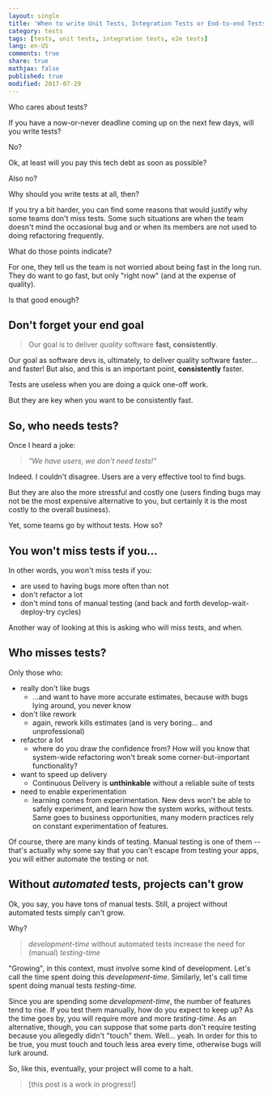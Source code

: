 ```yaml
---
layout: single
title: 'When to write Unit Tests, Integration Tests or End-to-end Tests?'
category: tests
tags: [tests, unit tests, integration tests, e2e tests]
lang: en-US
comments: true
share: true
mathjax: false
published: true
modified: 2017-07-29
---
```


Who cares about tests?

If you have a now-or-never deadline coming up on the next few days, will you write tests?

No?

Ok, at least will you pay this tech debt as soon as possible?

Also no?

Why should you write tests at all, then?

If you try a bit harder, you can find some reasons that would justify why some teams don't miss tests. Some such situations are when the team doesn't mind the occasional bug and or when its members are not used to doing refactoring frequently.

What do those points indicate?

For one, they tell us the team is not worried about being fast in the long run. They do want to go fast, but only "right now" (and at the expense of quality).

Is that good enough?

## Don't forget your end goal

> Our goal is to deliver *quality* software **fast, consistently**.

Our goal as software devs is, ultimately, to deliver quality software faster... and faster! But also, and this is an important point, **consistently** faster.

Tests are useless when you are doing a quick one-off work.

But they are key when you want to be consistently fast.

## So, who needs tests?

Once I heard a joke:

> *"We have users, we don't need tests!"*

Indeed. I couldn't disagree. Users are a very effective tool to find bugs.

But they are also the more stressful and costly one (users finding bugs may not be the most expensive alternative to you, but certainly it is the most costly to the overall business).

Yet, some teams go by without tests. How so?

## You won't miss tests if you...

In other words, you won't miss tests if you:
- are used to having bugs more often than not
- don't refactor a lot
- don't mind tons of manual testing (and back and forth develop-wait-deploy-try cycles)

Another way of looking at this is asking who will miss tests, and when.

## Who misses tests?

Only those who:
- really don't like bugs
  - ...and want to have more accurate estimates, because with bugs lying around, you never know
- don't like rework
  - again, rework kills estimates (and is very boring... and unprofessional)
- refactor a lot
  - where do you draw the confidence from? How will you know that system-wide refactoring won't break some corner-but-important functionality?
- want to speed up delivery
  - Continuous Delivery is **unthinkable** without a reliable suite of tests
- need to enable experimentation
  - learning comes from experimentation. New devs won't be able to safely experiment, and learn how the system works, without tests. Same goes to business opportunities, many modern practices rely on constant experimentation of features.

Of course, there are many kinds of testing. Manual testing is one of them -- that's actually why some say that you can't escape
from testing your apps, you will either automate the testing or not.

## Without *automated* tests, projects can't grow

Ok, you say, you have tons of manual tests. Still, a project without automated tests simply can't grow.

Why?

> *development-time* without automated tests increase the need for (manual) *testing-time*

 "Growing", in this context, must involve some kind of development. Let's call the time spent doing this *development-time*. Similarly, let's call time spent doing manual tests *testing-time*.

Since you are spending some *development-time*, the number of features tend to rise. If you test them manually, how do you expect to keep up? As the time goes by, you will require more and more *testing-time*. As an alternative, though, you can suppose that some parts don't require testing because you allegedly didn't "touch" them. Well... yeah. In order for this to be true, you must touch and touch less area every time, otherwise bugs will lurk around.

So, like this, eventually, your project will come to a halt.


> [this post is a work in progress!]

